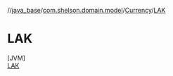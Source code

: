 //[java_base](../../../../index.md)/[com.shelson.domain.model](../../index.md)/[Currency](../index.md)/[LAK](index.md)

# LAK

[JVM]\
[LAK](index.md)
